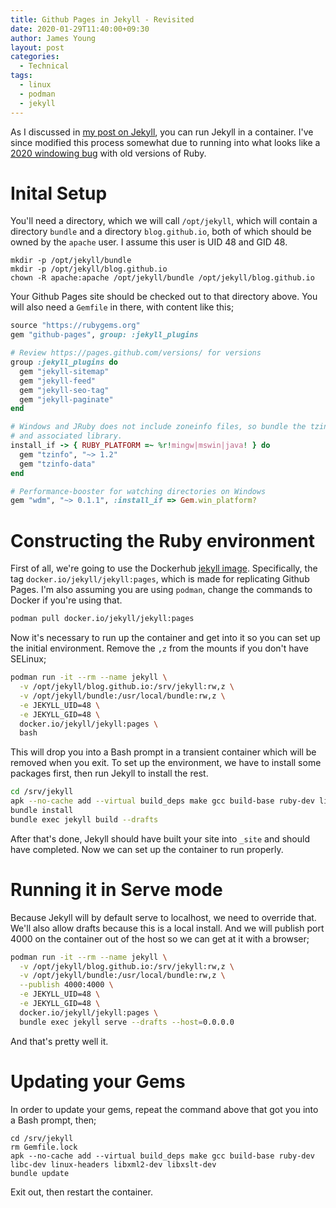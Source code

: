 ```yaml
---
title: Github Pages in Jekyll - Revisited
date: 2020-01-29T11:40:00+09:30
author: James Young
layout: post
categories:
  - Technical
tags:
  - linux
  - podman
  - jekyll
---
```


As I discussed in [my post on Jekyll](/2019/09/jekyll-in-podman-quick-demo/), you can run Jekyll in a container.  I've since modified this process somewhat due to running into what looks like a [2020 windowing bug](https://www.newscientist.com/article/2229238-a-lazy-fix-20-years-ago-means-the-y2k-bug-is-taking-down-computers-now/) with old versions of Ruby.

# Inital Setup

You'll need a directory, which we will call `/opt/jekyll`, which will contain a directory `bundle` and a directory `blog.github.io`, both of which should be owned by the `apache` user.  I assume this user is UID 48 and GID 48.

```
mkdir -p /opt/jekyll/bundle
mkdir -p /opt/jekyll/blog.github.io
chown -R apache:apache /opt/jekyll/bundle /opt/jekyll/blog.github.io
```

Your Github Pages site should be checked out to that directory above.  You will also need a `Gemfile` in there, with content like this;

```ruby
source "https://rubygems.org"
gem "github-pages", group: :jekyll_plugins

# Review https://pages.github.com/versions/ for versions
group :jekyll_plugins do
  gem "jekyll-sitemap"
  gem "jekyll-feed"
  gem "jekyll-seo-tag"
  gem "jekyll-paginate"
end

# Windows and JRuby does not include zoneinfo files, so bundle the tzinfo-data gem
# and associated library.
install_if -> { RUBY_PLATFORM =~ %r!mingw|mswin|java! } do
  gem "tzinfo", "~> 1.2"
  gem "tzinfo-data"
end

# Performance-booster for watching directories on Windows
gem "wdm", "~> 0.1.1", :install_if => Gem.win_platform?
```

# Constructing the Ruby environment

First of all, we're going to use the Dockerhub [jekyll image](https://hub.docker.com/r/jekyll/jekyll/).  Specifically, the tag `docker.io/jekyll/jekyll:pages`, which is made for replicating Github Pages.  I'm also assuming you are using `podman`, change the commands to Docker if you're using that.

```bash
podman pull docker.io/jekyll/jekyll:pages
```

Now it's necessary to run up the container and get into it so you can set up the initial environment.  Remove the `,z` from the mounts if you don't have SELinux;

```bash
podman run -it --rm --name jekyll \
  -v /opt/jekyll/blog.github.io:/srv/jekyll:rw,z \
  -v /opt/jekyll/bundle:/usr/local/bundle:rw,z \
  -e JEKYLL_UID=48 \
  -e JEKYLL_GID=48 \
  docker.io/jekyll/jekyll:pages \
  bash
```

This will drop you into a Bash prompt in a transient container which will be removed when you exit.  To set up the environment, we have to install some packages first, then run Jekyll to install the rest.

```bash
cd /srv/jekyll
apk --no-cache add --virtual build_deps make gcc build-base ruby-dev libc-dev linux-headers libxml2-dev libxslt-dev
bundle install
bundle exec jekyll build --drafts
```

After that's done, Jekyll should have built your site into `_site` and should have completed.  Now we can set up the container to run properly.

# Running it in Serve mode

Because Jekyll will by default serve to localhost, we need to override that.  We'll also allow drafts because this is a local install.  And we will publish port 4000 on the container out of the host so we can get at it with a browser;

```bash
podman run -it --rm --name jekyll \
  -v /opt/jekyll/blog.github.io:/srv/jekyll:rw,z \
  -v /opt/jekyll/bundle:/usr/local/bundle:rw,z \
  --publish 4000:4000 \
  -e JEKYLL_UID=48 \
  -e JEKYLL_GID=48 \
  docker.io/jekyll/jekyll:pages \
  bundle exec jekyll serve --drafts --host=0.0.0.0
```

And that's pretty well it.

# Updating your Gems

In order to update your gems, repeat the command above that got you into a Bash prompt, then;

```
cd /srv/jekyll
rm Gemfile.lock
apk --no-cache add --virtual build_deps make gcc build-base ruby-dev libc-dev linux-headers libxml2-dev libxslt-dev
bundle update
```

Exit out, then restart the container.
